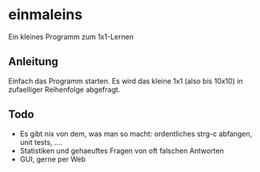 # einmaleins
Ein kleines Programm zum 1x1-Lernen

## Anleitung
Einfach das Programm starten. Es wird das kleine 1x1 (also bis 10x10) in zufaelliger Reihenfolge abgefragt.

## Todo
 - Es gibt nix von dem, was man so macht: ordentliches strg-c abfangen, unit tests, ....
 - Statistiken und gehaeuftes Fragen von oft falschen Antworten
 - GUI, gerne per Web
